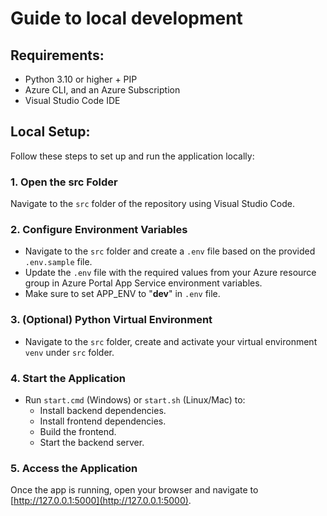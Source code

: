 # Guide to local development

## Requirements:

- Python 3.10 or higher + PIP
- Azure CLI, and an Azure Subscription
- Visual Studio Code IDE

## Local Setup:

Follow these steps to set up and run the application locally:

### 1. Open the src Folder
Navigate to the `src` folder of the repository using Visual Studio Code.

### 2. Configure Environment Variables
- Navigate to the `src` folder and create a `.env` file based on the provided `.env.sample` file.
- Update the `.env` file with the required values from your Azure resource group in Azure Portal App Service environment variables.
- Make sure to set APP_ENV to "**dev**" in `.env` file.

### 3. (Optional) Python Virtual Environment
- Navigate to the `src` folder, create and activate your virtual environment `venv` under `src` folder.

### 4. Start the Application
- Run `start.cmd` (Windows) or `start.sh` (Linux/Mac) to:
  - Install backend dependencies.
  - Install frontend dependencies.
  - Build the frontend.
  - Start the backend server.

### 5. Access the Application
Once the app is running, open your browser and navigate to [http://127.0.0.1:5000](http://127.0.0.1:5000).
